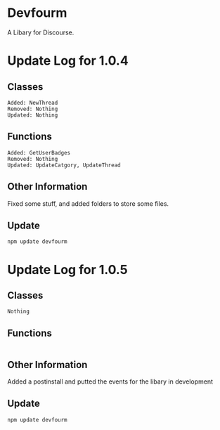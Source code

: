 

# Devfourm 
A Libary for Discourse.
# Update Log for 1.0.4
## Classes
```
Added: NewThread
Removed: Nothing
Updated: Nothing
```
## Functions
```
Added: GetUserBadges
Removed: Nothing
Updated: UpdateCatgory, UpdateThread
```
## Other Information
Fixed some stuff, and added folders to store some files.

## Update
```
npm update devfourm
```

# Update Log for 1.0.5
## Classes
```
Nothing
```
## Functions
```Nothing
```
## Other Information
Added a postinstall and putted the events for the libary in development
## Update
```
npm update devfourm
```
